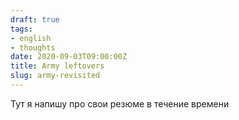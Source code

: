 ```yaml
---
draft: true
tags:
- english
- thoughts
date: 2020-09-03T09:00:00Z
title: Army leftovers
slug: army-revisited
---
```


Тут я напишу про свои резюме в течение времени
